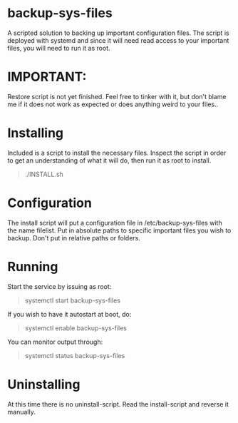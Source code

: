 # backup-sys-files
A scripted solution to backing up important configuration files. The script is deployed with systemd and since it will need read access to your important files, you will need to run it as root.

# IMPORTANT:

Restore script is not yet finished. Feel free to tinker with it, but don't blame me if it does not work as expected or does anything weird to your files..

# Installing
Included is a script to install the necessary files. Inspect the script in order to get an understanding of what it will do, then run it as root to install. 
> ./INSTALL.sh

# Configuration
The install script will put a configuration file in /etc/backup-sys-files with the name filelist. Put in absolute paths to specific important files you wish to backup. Don't put in relative paths or folders.

# Running
Start the service by issuing as root:
> systemctl start backup-sys-files

If you wish to have it autostart at boot, do:
> systemctl enable backup-sys-files

You can monitor output through:
> systemctl status backup-sys-files

# Uninstalling
At this time there is no uninstall-script. Read the install-script and reverse it manually.
